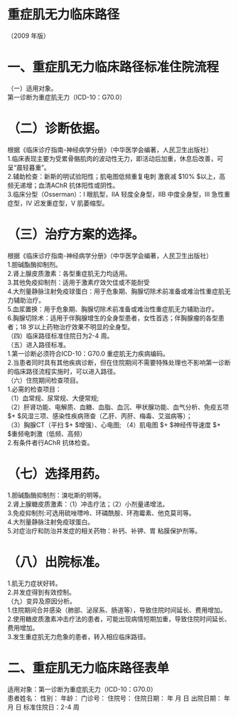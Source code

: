 # 重症肌无力临床路径  
（2009 年版）  
# 一、重症肌无力临床路径标准住院流程  
（一）适用对象。  
第一诊断为重症肌无力（ICD-10：G70.0）  
# （二）诊断依据。  
根据《临床诊疗指南-神经病学分册》（中华医学会编著，人民卫生出版社）  
1.临床表现主要为受累骨骼肌肉的波动性无力，即活动后加重，休息后改善，可呈“晨轻暮重”。  
2.辅助检查：新斯的明试验阳性；肌电图低频重复电刺 激衰减 $10\% $以上，高频无递增；血清AChR 抗体阳性或阴性。  
3.临床分型（Osserman）：I 眼肌型，IIA 轻度全身型，IIB 中度全身型，III 急性重症型，IV 迟发重症型，V 肌萎缩型。  
# （三）治疗方案的选择。  
根据《临床诊疗指南-神经病学分册》（中华医学会编著，人民卫生出版社）  
1.胆碱酯酶抑制剂。  
2.肾上腺皮质激素：各型重症肌无力均适用。  
3.其他免疫抑制剂：适用于激素疗效欠佳或不能耐受  
4.大剂量静脉注射免疫球蛋白：用于危象期、胸腺切除术前准备或难治性重症肌无力辅助治疗。  
5.血浆置换：用于危象期、胸腺切除术前准备或难治性重症肌无力辅助治疗。  
6.胸腺切除术：适用于伴胸腺增生的全身型患者，女性首选；伴胸腺瘤的各型患者；18 岁以上药物治疗效果不明显的全身型。  
（四）临床路径标准住院日为2-4 周。  
（五）进入路径标准。  
1.第一诊断必须符合ICD-10：G70.0 重症肌无力疾病编码。  
2.当患者同时具有其他疾病诊断，但在住院期间不需要特殊处理也不影响第一诊断的临床路径流程实施时，可以进入路径。  
（六）住院期间检查项目。  
1.必需的检查项目：  
（1）血常规、尿常规、大便常规;  
（2）肝肾功能、电解质、血糖、血脂、血沉、甲状腺功能、血气分析、免疫五项 $+ $风湿三项、感染性疾病筛查（乙肝、丙肝、梅毒、艾滋病等）；  
（3）胸腺CT（平扫 $+ $增强）、心电图; （4）肌电图 $+ $神经传导速度 $+ $重频电刺激（低频、高频）  
2.有条件者行AChR 抗体检查。  
# （七）选择用药。  
1.胆碱酯酶抑制剂：溴吡斯的明等。  
2.肾上腺糖皮质激素：（1）冲击疗法；（2）小剂量递增法。  
3.免疫抑制剂:可选用硫唑嘌呤、环磷酰胺、环孢霉素、他克莫司等。  
4.大剂量静脉注射免疫球蛋白。  
5.对症治疗和防治并发症的相关药物：补钙、补钾、胃 粘膜保护剂等。  
# （八）出院标准。  
1.肌无力症状好转。  
2.并发症得到有效控制。  
（九）变异及原因分析。  
1.住院期间合并感染（肺部、泌尿系、肠道等），导致住院时间延长、费用增加。  
2.使用糖皮质激素冲击疗法的患者，可能出现病情短期加重，导致住院时间延长、费用增加。  
3.发生重症肌无力危象的患者，转入相应临床路径。  
# 二、重症肌无力临床路径表单  
适用对象：第一诊断为重症肌无力（ICD-10：G70.0）  
患者姓名：         性别：    年龄：    门诊号：         住院号：        住院日期：   年  月  日   出院日期：   年  月  日   标准住院日：2-4 周  
